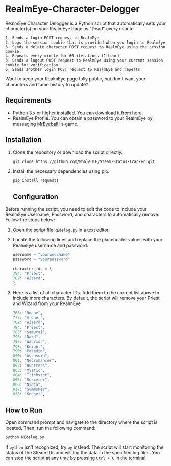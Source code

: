 # RealmEye-Character-Delogger
RealmEye Character Delogger is a Python script that automatically sets your character(s) on your RealmEye Page as "Dead" every minute.

    1. Sends a login POST request to RealmEye
    2. Logs the session cookie that is provided when you login to RealmEye
    3. Sends a delete character POST request to RealmEye using the session cookie.
    4. Repeats every minute for 60 iterations (1 hour)
    5. Sends a logout POST request to RealmEye using your current session cookie for verification
    6. Sends another login POST request to RealmEye and repeats.
    
Want to keep your RealmEye page fully public, but don't want your characters and fame history to update? 

## Requirements

- Python 3.x or higher installed. You can download it from [here](https://www.python.org/downloads/).
- RealmEye Profile. You can obtain a password to your RealmEye by messaging [MrEyeball](https://www.realmeye.com/mreyeball) in-game.

## Installation

1. Clone the repository or download the script directly.

    ```bash
    git clone https://github.com/WhaleOTE/Steam-Status-Tracker.git
    ```

2. Install the necessary dependencies using pip.

    ```bash
    pip install requests
    ```

    ## Configuration

Before running the script, you need to edit the code to include your RealmEye Username, Password, and characters to automatically remove. Follow the steps below:

1. Open the script file `REdelog.py` in a text editor.

2. Locate the following lines and replace the placeholder values with your RealmEye username and password:

    ```python
    username = "yourusername"
    password = "yourpassword"

    character_ids = {
    784: "Priest",
    782: "Wizard",
    }
    ```
    
3. Here is a list of all character IDs. Add them to the current list above to include more characters. By default, the script will remove your Priest and Wizard from your RealmEye

    ```python
    768: "Rogue",
    775: "Archer",
    782: "Wizard",
    784: "Priest",
    785: "Samurai",
    796: "Bard",
    797: "Warrior",
    798: "Knight",
    799: "Paladin",
    800: "Assassin",
    801: "Necromancer",
    802: "Huntress",
    803: "Mystic",
    804: "Trickster",
    805: "Sorcerer",
    806: "Ninja",
    817: "Summoner",
    818: "Kensei",
    ```



## How to Run

Open command prompt and navigate to the directory where the script is located. Then, run the following command:

```bash
python REdelog.py
```

If `python` isn't recognized, try `py` instead. The script will start monitoring the status of the Steam IDs and will log the data in the specified log files. You can stop the script at any time by pressing `Ctrl + C` in the terminal.
